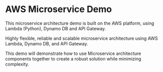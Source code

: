 # AWS Microservice Demo

This microservice architecture demo is built on the AWS platform, using Lambda (Python), Dynamo DB and API Gateway.

Highly flexible, reliable and scalable microservice architecture using AWS Lambda, Dynamo DB, and API Gateway. 

This demo will demonstrate how to use Microservice architecture components together to create a robust solution while minimizing complexity.


